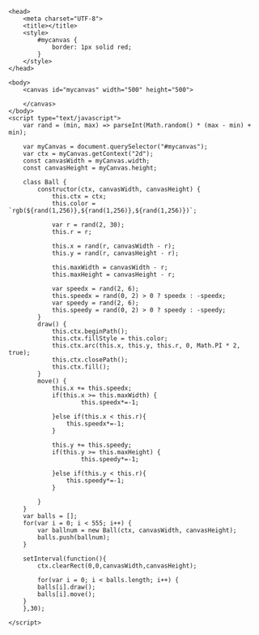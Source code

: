 
<html>

	<head>
		<meta charset="UTF-8">
		<title></title>
		<style>
			#mycanvas {
				border: 1px solid red;
			}
		</style>
	</head>

	<body>
		<canvas id="mycanvas" width="500" height="500">
			
		</canvas>
	</body>
	<script type="text/javascript">
		var rand = (min, max) => parseInt(Math.random() * (max - min) + min);

		var myCanvas = document.querySelector("#mycanvas");
		var ctx = myCanvas.getContext("2d");
		const canvasWidth = myCanvas.width;
		const canvasHeight = myCanvas.height;

		class Ball {
			constructor(ctx, canvasWidth, canvasHeight) {
				this.ctx = ctx;
				this.color = `rgb(${rand(1,256)},${rand(1,256)},${rand(1,256)})`;

				var r = rand(2, 30);
				this.r = r;

				this.x = rand(r, canvasWidth - r);
				this.y = rand(r, canvasHeight - r);

				this.maxWidth = canvasWidth - r;
				this.maxHeight = canvasHeight - r;

				var speedx = rand(2, 6);
				this.speedx = rand(0, 2) > 0 ? speedx : -speedx;
				var speedy = rand(2, 6);
				this.speedy = rand(0, 2) > 0 ? speedy : -speedy;
			}
			draw() {
				this.ctx.beginPath();
				this.ctx.fillStyle = this.color;
				this.ctx.arc(this.x, this.y, this.r, 0, Math.PI * 2, true);
				this.ctx.closePath();
				this.ctx.fill();
			}
			move() {
				this.x += this.speedx;
				if(this.x >= this.maxWidth) {
						this.speedx*=-1;
						
				}else if(this.x < this.r){
					this.speedx*=-1;
				}
				
				this.y += this.speedy;
				if(this.y >= this.maxHeight) {
						this.speedy*=-1;
						
				}else if(this.y < this.r){
					this.speedy*=-1;
				}
				
			}
		}
		var balls = [];
		for(var i = 0; i < 555; i++) {
			var ballnum = new Ball(ctx, canvasWidth, canvasHeight);
			balls.push(ballnum);
		}
		
		setInterval(function(){
			ctx.clearRect(0,0,canvasWidth,canvasHeight);
			
			for(var i = 0; i < balls.length; i++) {
			balls[i].draw();
			balls[i].move();
		}
		},30);
		
	</script>

</html>
